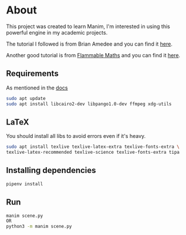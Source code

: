 # About

This project was created to learn Manim, I'm interested in using this powerful engine in my academic projects.

The tutorial I followed is from Brian Amedee and you can find it [here](https://www.youtube.com/watch?v=KHGoFDB-raE).

Another good tutorial is from [Flammable Maths](https://www.youtube.com/channel/UCtAIs1VCQrymlAnw3mGonhw) and you can find it [here](https://www.youtube.com/watch?v=Jfgtl-AW5Oc).

## Requirements

As mentioned in the [docs](https://3b1b.github.io/manim/getting_started/installation.html)

```bash
sudo apt update
sudo apt install libcairo2-dev libpango1.0-dev ffmpeg xdg-utils

```

## LaTeX

You should install all libs to avoid errors even if it's heavy.

```bash
sudo apt install texlive texlive-latex-extra texlive-fonts-extra \
texlive-latex-recommended texlive-science texlive-fonts-extra tipa
```

## Installing dependencies

```bash
pipenv install
```

## Run

```bash
manim scene.py
OR
python3 -m manim scene.py
```
